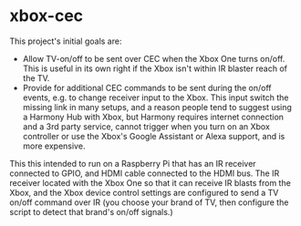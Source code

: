 # xbox-cec

This project's initial goals are:

- Allow TV-on/off to be sent over CEC when the Xbox One turns on/off. This is useful in its own right if the Xbox isn't within IR blaster reach of the TV.
- Provide for additional CEC commands to be sent during the on/off events, e.g. to change receiver input to the Xbox. This input switch the missing link in many setups, and a reason people tend to suggest using a Harmony Hub with Xbox, but Harmony requires internet connection and a 3rd party service, cannot trigger when you turn on an Xbox controller or use the Xbox's Google Assistant or Alexa support, and is more expensive.

 This this intended to run on a Raspberry Pi that has an IR receiver connected to GPIO, and HDMI cable connected to the HDMI bus. The IR receiver located with the Xbox One so that it can receive IR blasts from the Xbox, and the Xbox device control settings are configured to send a TV on/off command over IR (you choose your brand of TV, then configure the script to detect that brand's on/off signals.)
